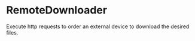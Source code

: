 # RemoteDownloader
Execute http requests to order an external device to download the desired files.
